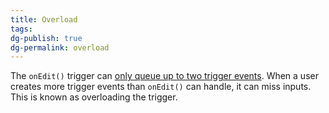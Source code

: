 ```yaml
---
title: Overload
tags: 
dg-publish: true
dg-permalink: overload
---
```

The `onEdit()` trigger can [only queue up to two trigger events](https://developers.google.com/apps-script/guides/triggers#:~:text=Note%3A%20The%20onEdit()%20trigger%20only%20queues%20up%20to%202%20trigger%20events.). When a user creates more trigger events than `onEdit()` can handle, it can miss inputs. This is known as overloading the trigger.